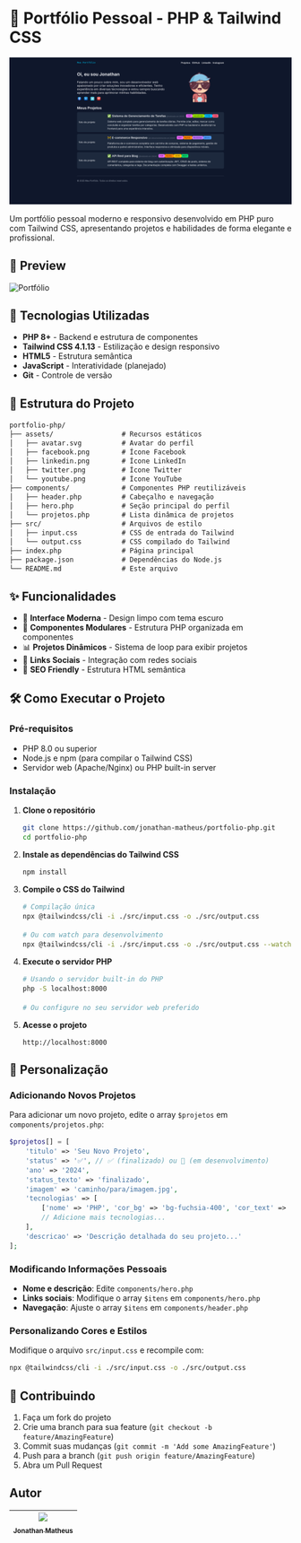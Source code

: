 # 💼 Portfólio Pessoal - PHP & Tailwind CSS

!['Site'](./assets/site.png)

Um portfólio pessoal moderno e responsivo desenvolvido em PHP puro com Tailwind CSS, apresentando projetos e habilidades de forma elegante e profissional.

## 🌟 Preview

![Portfólio](https://via.placeholder.com/800x400/1e293b/f1f5f9?text=Meu+Portfólio)

## 🚀 Tecnologias Utilizadas

- **PHP 8+** - Backend e estrutura de componentes
- **Tailwind CSS 4.1.13** - Estilização e design responsivo
- **HTML5** - Estrutura semântica
- **JavaScript** - Interatividade (planejado)
- **Git** - Controle de versão

## 📁 Estrutura do Projeto

```
portfolio-php/
├── assets/                 # Recursos estáticos
│   ├── avatar.svg          # Avatar do perfil
│   ├── facebook.png        # Ícone Facebook
│   ├── linkedin.png        # Ícone LinkedIn
│   ├── twitter.png         # Ícone Twitter
│   └── youtube.png         # Ícone YouTube
├── components/             # Componentes PHP reutilizáveis
│   ├── header.php          # Cabeçalho e navegação
│   ├── hero.php            # Seção principal do perfil
│   └── projetos.php        # Lista dinâmica de projetos
├── src/                    # Arquivos de estilo
│   ├── input.css           # CSS de entrada do Tailwind
│   └── output.css          # CSS compilado do Tailwind
├── index.php               # Página principal
├── package.json            # Dependências do Node.js
└── README.md               # Este arquivo
```

## ✨ Funcionalidades

- 🎨 **Interface Moderna** - Design limpo com tema escuro
- 🔧 **Componentes Modulares** - Estrutura PHP organizada em componentes
- 📊 **Projetos Dinâmicos** - Sistema de loop para exibir projetos
- 🔗 **Links Sociais** - Integração com redes sociais
- 🎯 **SEO Friendly** - Estrutura HTML semântica

## 🛠️ Como Executar o Projeto

### Pré-requisitos

- PHP 8.0 ou superior
- Node.js e npm (para compilar o Tailwind CSS)
- Servidor web (Apache/Nginx) ou PHP built-in server

### Instalação

1. **Clone o repositório**

   ```bash
   git clone https://github.com/jonathan-matheus/portfolio-php.git
   cd portfolio-php
   ```

2. **Instale as dependências do Tailwind CSS**

   ```bash
   npm install
   ```

3. **Compile o CSS do Tailwind**

   ```bash
   # Compilação única
   npx @tailwindcss/cli -i ./src/input.css -o ./src/output.css

   # Ou com watch para desenvolvimento
   npx @tailwindcss/cli -i ./src/input.css -o ./src/output.css --watch
   ```

4. **Execute o servidor PHP**

   ```bash
   # Usando o servidor built-in do PHP
   php -S localhost:8000

   # Ou configure no seu servidor web preferido
   ```

5. **Acesse o projeto**
   ```
   http://localhost:8000
   ```

## 🎨 Personalização

### Adicionando Novos Projetos

Para adicionar um novo projeto, edite o array `$projetos` em `components/projetos.php`:

```php
$projetos[] = [
    'titulo' => 'Seu Novo Projeto',
    'status' => '✅', // ✅ (finalizado) ou 🚧 (em desenvolvimento)
    'ano' => '2024',
    'status_texto' => 'finalizado',
    'imagem' => 'caminho/para/imagem.jpg',
    'tecnologias' => [
        ['nome' => 'PHP', 'cor_bg' => 'bg-fuchsia-400', 'cor_text' => 'text-fuchsia-900'],
        // Adicione mais tecnologias...
    ],
    'descricao' => 'Descrição detalhada do seu projeto...'
];
```

### Modificando Informações Pessoais

- **Nome e descrição**: Edite `components/hero.php`
- **Links sociais**: Modifique o array `$itens` em `components/hero.php`
- **Navegação**: Ajuste o array `$itens` em `components/header.php`

### Personalizando Cores e Estilos

Modifique o arquivo `src/input.css` e recompile com:

```bash
npx @tailwindcss/cli -i ./src/input.css -o ./src/output.css
```

## 🤝 Contribuindo

1. Faça um fork do projeto
2. Crie uma branch para sua feature (`git checkout -b feature/AmazingFeature`)
3. Commit suas mudanças (`git commit -m 'Add some AmazingFeature'`)
4. Push para a branch (`git push origin feature/AmazingFeature`)
5. Abra um Pull Request

## Autor

| [<img src="https://avatars.githubusercontent.com/u/109118732?s=96&v=4" width=115><br><sub>Jonathan Matheus</sub>](https://github.com/jonathan-matheus)
| :---: |
